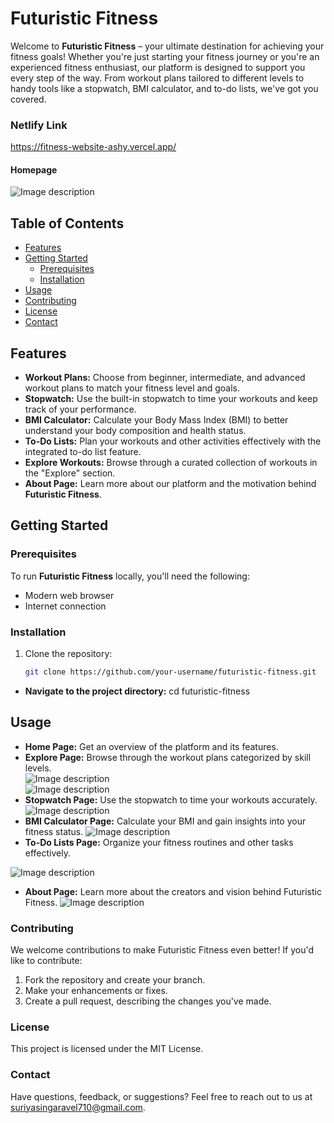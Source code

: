 
# Futuristic Fitness

Welcome to **Futuristic Fitness** – your ultimate destination for achieving your fitness goals! Whether you're just starting your fitness journey or you're an experienced fitness enthusiast, our platform is designed to support you every step of the way. From workout plans tailored to different levels to handy tools like a stopwatch, BMI calculator, and to-do lists, we've got you covered.

### Netlify Link
https://fitness-website-ashy.vercel.app/

#### Homepage 
![Image description](https://dev-to-uploads.s3.amazonaws.com/uploads/articles/ubhr232wuc2wyvvny1nh.png)

## Table of Contents

- [Features](#features)
- [Getting Started](#getting-started)
  - [Prerequisites](#prerequisites)
  - [Installation](#installation)
- [Usage](#usage)
- [Contributing](#contributing)
- [License](#license)
- [Contact](#contact)

## Features

- **Workout Plans:** Choose from beginner, intermediate, and advanced workout plans to match your fitness level and goals.
- **Stopwatch:** Use the built-in stopwatch to time your workouts and keep track of your performance.
- **BMI Calculator:** Calculate your Body Mass Index (BMI) to better understand your body composition and health status.
- **To-Do Lists:** Plan your workouts and other activities effectively with the integrated to-do list feature.
- **Explore Workouts:** Browse through a curated collection of workouts in the "Explore" section.
- **About Page:** Learn more about our platform and the motivation behind **Futuristic Fitness**.

## Getting Started

### Prerequisites

To run **Futuristic Fitness** locally, you'll need the following:

- Modern web browser
- Internet connection

### Installation

1. Clone the repository:

   ```bash
   git clone https://github.com/your-username/futuristic-fitness.git

- **Navigate to the project directory:** cd futuristic-fitness



## Usage
- **Home Page:** Get an overview of the platform and its features.                                
- **Explore Page:** Browse through the workout plans categorized by skill levels.     
![Image description](https://dev-to-uploads.s3.amazonaws.com/uploads/articles/ftzh9ovgbo0g9886015s.png)           
![Image description](https://dev-to-uploads.s3.amazonaws.com/uploads/articles/kyuf5gl6xwv890u43j41.png)                                              
- **Stopwatch Page:** Use the stopwatch to time your workouts accurately.
![Image description](https://dev-to-uploads.s3.amazonaws.com/uploads/articles/zp4mhne2bripii5gmw7k.png)
- **BMI Calculator Page:**  Calculate your BMI and gain insights into your fitness status.
![Image description](https://dev-to-uploads.s3.amazonaws.com/uploads/articles/monuir48v4o0waa9bkde.png)
- **To-Do Lists Page:**  Organize your fitness routines and other tasks effectively.

![Image description](https://dev-to-uploads.s3.amazonaws.com/uploads/articles/tfta1qbc0v11jzv48cen.png)
- **About Page:** Learn more about the creators and vision behind Futuristic Fitness.
![Image description](https://dev-to-uploads.s3.amazonaws.com/uploads/articles/hausd2smjz6aove88j0w.png)


### Contributing
We welcome contributions to make Futuristic Fitness even better! If you'd like to contribute:

1. Fork the repository and create your branch.
2. Make your enhancements or fixes.
3. Create a pull request, describing the changes you've made.

### License
This project is licensed under the MIT License.

### Contact
Have questions, feedback, or suggestions? Feel free to reach out to us at suriyasingaravel710@gmail.com.

